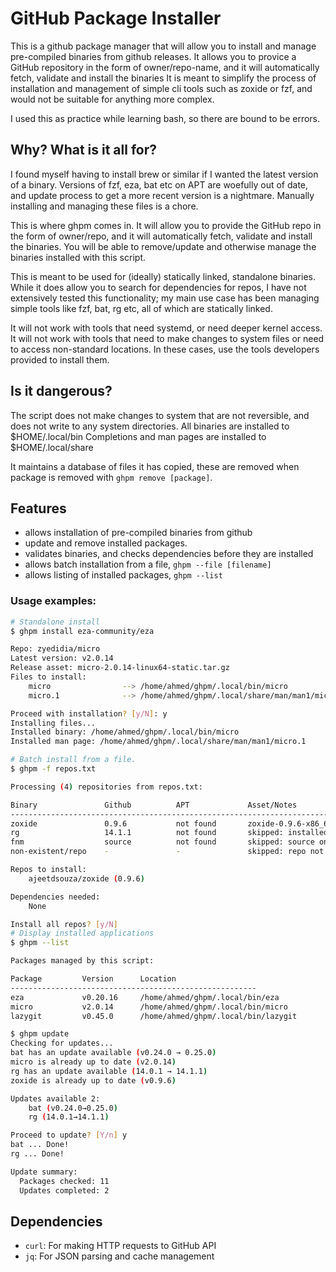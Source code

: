 # GitHub Package Installer

This is a github package manager that will allow you to install and manage pre-compiled binaries from github releases.
It allows you to provice a  GitHub repository in the form of owner/repo-name, and it will automatically fetch, validate and install the binaries
It is meant to simplify the process of installation and management of simple cli tools such as zoxide or fzf, and would not be suitable for anything more complex.

I used this as practice while learning bash, so there are bound to be errors. 

## Why? What is it all for?
I found myself having to install brew or similar if I wanted the latest version of a binary.
Versions of fzf, eza, bat etc on APT are woefully out of date, and update process to get a more recent version is a nightmare. Manually installing and managing these files is a chore.

This is where ghpm comes in. It will allow you to provide the GitHub repo in the form of owner/repo, and it will automatically fetch, validate and install the binaries. You will be able to remove/update and otherwise manage the binaries installed with this script.

This is meant to be used for (ideally) statically linked, standalone binaries. 
While it does allow you to search for dependencies for repos, I have not extensively tested this functionality; my main use case has been managing simple tools like fzf, bat, rg etc, all of which are statically linked.

It will not work with tools that need systemd, or need deeper kernel access. It will not work with tools that need to make changes to system files or need to access non-standard locations. In these cases, use the tools developers provided to install them. 

## Is it dangerous?
The script does not make changes to system that are not reversible, and does not write to any system directories.
All binaries are installed to $HOME/.local/bin
Completions and man pages are installed  to $HOME/.local/share

It maintains a database of files it has copied, these are removed when package is removed with ```ghpm remove [package]```.

## Features
- allows installation of pre-compiled binaries from github
- update and remove installed packages.
- validates binaries, and checks dependencies before they are installed
- allows batch installation from a file, ```ghpm --file [filename]```
- allows listing of installed packages, ```ghpm --list```

### Usage examples: 
```bash
# Standalone install 
$ ghpm install eza-community/eza

Repo: zyedidia/micro
Latest version: v2.0.14
Release asset: micro-2.0.14-linux64-static.tar.gz
Files to install:
    micro                --> /home/ahmed/ghpm/.local/bin/micro
    micro.1              --> /home/ahmed/ghpm/.local/share/man/man1/micro.1

Proceed with installation? [y/N]: y
Installing files...
Installed binary: /home/ahmed/ghpm/.local/bin/micro
Installed man page: /home/ahmed/ghpm/.local/share/man/man1/micro.1

# Batch install from a file. 
$ ghpm -f repos.txt

Processing (4) repositories from repos.txt:

Binary               Github          APT             Asset/Notes                                       
-----------------------------------------------------------------------------------------------
zoxide               0.9.6           not found       zoxide-0.9.6-x86_64-unknown-linux-musl.tar.gz
rg                   14.1.1          not found       skipped: installed, up to date
fnm                  source          not found       skipped: source only
non-existent/repo    -               -               skipped: repo not found

Repos to install:
    ajeetdsouza/zoxide (0.9.6)

Dependencies needed:
    None

Install all repos? [y/N]
# Display installed applications 
$ ghpm --list

Packages managed by this script:

Package         Version      Location
-------------------------------------------------------
eza             v0.20.16     /home/ahmed/ghpm/.local/bin/eza
micro           v2.0.14      /home/ahmed/ghpm/.local/bin/micro
lazygit         v0.45.0      /home/ahmed/ghpm/.local/bin/lazygit

$ ghpm update
Checking for updates...
bat has an update available (v0.24.0 → 0.25.0)
micro is already up to date (v2.0.14)
rg has an update available (14.0.1 → 14.1.1)
zoxide is already up to date (v0.9.6)

Updates available 2:
    bat (v0.24.0→0.25.0)
    rg (14.0.1→14.1.1)

Proceed to update? [Y/n] y
bat ... Done!
rg ... Done!

Update summary:
  Packages checked: 11
  Updates completed: 2
```

## Dependencies

- `curl`: For making HTTP requests to GitHub API
- `jq`: For JSON parsing and cache management

